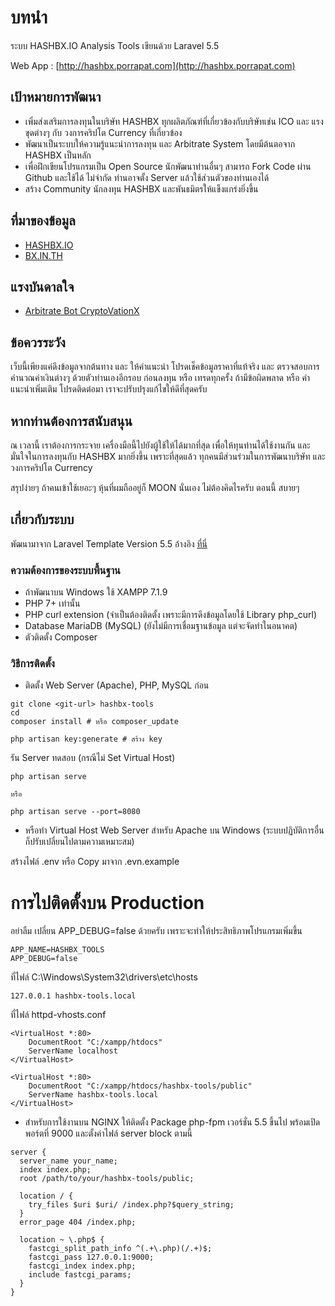 # บทนำ #

ระบบ HASHBX.IO Analysis Tools เขียนด้วย Laravel 5.5

Web App : [http://hashbx.porrapat.com](http://hashbx.porrapat.com)

## เป้าหมายการพัฒนา ##

* เพิ่มส่งเสริมการลงทุนในบริษัท HASHBX ทุกผลิตภัณฑ์ที่เกี่ยวข้องกับบริษัทเช่น ICO และ แรงขุดต่างๆ กับ วงการคริปโต Currency ที่เกี่ยวข้อง
* พัฒนาเป็นระบบให้ความรู้แนะนำการลงทุน และ Arbitrate System โดยมีต้นตอจาก HASHBX เป็นหลัก
* เพื่อฝึกเขียนโปรแกรมเป็น Open Source นักพัฒนาท่านอื่นๆ สามารถ Fork Code ผ่าน Github และใช้ได้ ไม่จำกัด ท่านอาจตั้ง Server แล้วใช้ส่วนตัวของท่านเองได้
* สร้าง Community นักลงทุน HASHBX และพันธมิตรให้แข็งแกร่งยิ่งขึ้น

## ที่มาของข้อมูล ##
* [HASHBX.IO](http://www.hashbx.io)
* [BX.IN.TH](http://bx.in.th)

## แรงบันดาลใจ ##
* [Arbitrate Bot CryptoVationX](https://arbot.cryptovation.co/)

## ข้อควรระวัง ##
เว็บนี้เพียงแค่ดึงข้อมูลจากต้นทาง และ ให้คำแนะนำ โปรดเช็คข้อมูลราคาที่แท้จริง และ ตรวจสอบการคำนวณค่าเงินต่างๆ ด้วยตัวท่านเองอีกรอบ ก่อนลงทุน หรือ เทรดทุกครั้ง ถ้ามีข้อผิดพลาด หรือ คำแนะนำเพิ่มเติม โปรดติดต่อมา เราจะปรับปรุงแก้ไขให้ดีที่สุดครับ

## หากท่านต้องการสนับสนุน ##
ณ เวลานี้ เราต้องการกระจาย เครื่องมือนี้ไปยังผู้ใช้ให้ได้มากที่สุด เพื่อให้ทุนท่านได้ใช้งานกัน และ มั่นใจในการลงทุนกับ HASHBX มากยิ่งขึ้น เพราะที่สุดแล้ว ทุกคนมีส่วนร่วมในการพัฒนาบริษัท และ วงการคริปโต Currency

สรุปง่ายๆ ถ้าคนเข้าใช้เยอะๆ หุ้นที่ผมถืออยู่ก็ MOON นั่นเอง ไม่ต้องคิดไรครับ ตอนนี้ สบายๆ

## เกี่ยวกับระบบ ##

พัฒนามาจาก Laravel Template Version 5.5 อ้างอิง [ที่นี่](https://github.com/laravel/laravel/tree/5.5)

### ความต้องการของระบบพื้นฐาน ###
* ถ้าพัฒนาบน Windows ใช้ XAMPP 7.1.9
* PHP 7+ เท่านั้น
* PHP curl extension (จำเป็นต้องติดตั้ง เพราะมีการดึงข้อมูลโดยใช้ Library php_curl)
* Database MariaDB (MySQL) (ยังไม่มีการเชื่อมฐานข้อมูล แต่จะจัดทำในอนาคต)
* ตัวติดตั้ง Composer

### วิธีการติดตั้ง ###

* ติดตั้ง Web Server (Apache), PHP, MySQL ก่อน

```
git clone <git-url> hashbx-tools
cd 
composer install # หรือ composer_update
```

```
php artisan key:generate # สร้าง key
```

รัน Server ทดสอบ (กรณีไม่ Set Virtual Host)
```
php artisan serve

หรือ

php artisan serve --port=8080
```

* หรือทำ Virtual Host Web Server สำหรับ Apache บน Windows (ระบบปฏิบัติการอื่น ก็ปรับเปลี่ยนไปตามความเหมาะสม)

สร้างไฟล์ .env หรือ Copy มาจาก .evn.example


# การไปติดตั้งบน Production

อย่าลืม เปลี่ยน APP_DEBUG=false ด้วยครับ เพราะจะทำให้ประสิทธิภาพโปรแกรมเพิ่มขึ้น

```
APP_NAME=HASHBX_TOOLS
APP_DEBUG=false
```

ที่ไฟล์ C:\Windows\System32\drivers\etc\hosts

```
127.0.0.1 hashbx-tools.local
```

ที่ไฟล์ httpd-vhosts.conf

```
<VirtualHost *:80>
    DocumentRoot "C:/xampp/htdocs"
    ServerName localhost
</VirtualHost>

<VirtualHost *:80>
    DocumentRoot "C:/xampp/htdocs/hashbx-tools/public"
    ServerName hashbx-tools.local
</VirtualHost>
```

* สำหรับการใช้งานบน NGINX ให้ติดตั้ง Package php-fpm เวอร์ชั่น 5.5 ขึ้นไป พร้อมเปิดพอร์ตที่ 9000 และตั้งค่าไฟล์ server block ตามนี้
```
server {
  server_name your_name;
  index index.php;
  root /path/to/your/hashbx-tools/public;
  
  location / {
    try_files $uri $uri/ /index.php?$query_string;
  }
  error_page 404 /index.php;

  location ~ \.php$ {
    fastcgi_split_path_info ^(.+\.php)(/.+)$;
    fastcgi_pass 127.0.0.1:9000;
    fastcgi_index index.php;
    include fastcgi_params;
  }
}
```
